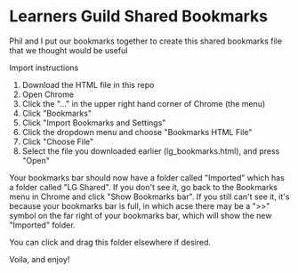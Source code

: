 # Learners Guild Shared Bookmarks
Phil and I put our bookmarks together to create this shared bookmarks file that we thought would be useful

Import instructions
1. Download the HTML file in this repo
2. Open Chrome
3. Click the "..." in the upper right hand corner of Chrome (the menu)
4. Click "Bookmarks"
5. Click "Import Bookmarks and Settings"
6. Click the dropdown menu and choose "Bookmarks HTML File"
7. Click "Choose File"
8. Select the file you downloaded earlier (lg_bookmarks.html), and press "Open"

Your bookmarks bar should now have a folder called "Imported" which has a folder called "LG Shared".  If you don't see it, go back to the Bookmarks menu in Chrome and click "Show Bookmarks bar".  If you still can't see it, it's because your bookmarks bar is full, in which acse there may be a ">>" symbol on the far right of your bookmarks bar, which will show the new "Imported" folder.

You can click and drag this folder elsewhere if desired.

Voila, and enjoy!

